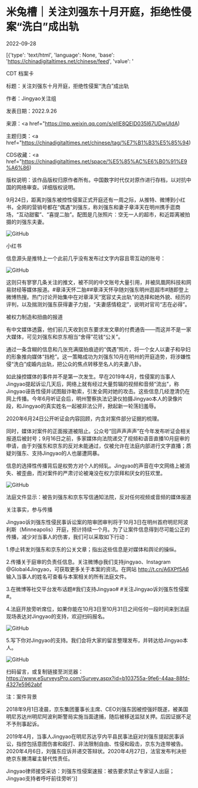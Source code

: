 # 米兔槽｜关注刘强东十月开庭，拒绝性侵案“洗白”成出轨

2022-09-28

[{'type': 'text/html', 'language': None, 'base': 'https://chinadigitaltimes.net/chinese/feed', 'value': '

CDT 档案卡

标题：关注刘强东十月开庭，拒绝性侵案“洗白”成出轨

作者：Jingyao关注组

发表日期：2022.9.26

来源：<a href="https://mp.weixin.qq.com/s/eIIE8QEID035I67UDwUIdA)

主题归类：<a href="https://chinadigitaltimes.net/chinese/tag/%E7%B1%B3%E5%85%94)

CDS收藏：<a href="https://chinadigitaltimes.net/space/%E5%85%AC%E6%B0%91%E9%A6%86)

版权说明：该作品版权归原作者所有。中国数字时代仅对原作进行存档，以对抗中国的网络审查。详细版权说明。





9月24日，距离刘强东被控性侵案正式开庭还有一周之际，从推特、微博到小红书，全网的营销号都在“偶遇”刘强东，称刘强东和妻子章泽天在明州携手逛商场，“互动甜蜜”、“喜提二胎”。配图是几张照片：空无一人的超市，和近距离被拍摄的刘强东夫妻。

![GitHub](https://chinadigitaltimes.net/chinese/files/2022/09/post-687598-63339db79fe67.)

小红书

信息源头是推特上一个此前几乎没有发布过文字内容且零互动的账号：

![GitHub](https://chinadigitaltimes.net/chinese/files/2022/09/post-687598-63339db7a9d42.)

这则只有寥寥几条关注的推文，被不同的中文账号大量引用，并被凤凰网科技和网易财经等媒体报道。#章泽天怀二胎##章泽天怀孕随刘强东明州逛超市#随即登上微博热搜。热门讨论开始集中在对章泽天“宽容丈夫出轨”的选择和她外貌、经历的评判，以及揣测刘强东获得妻子力挺，“夫妻感情稳定”，说明对官司“志在必得”。

被权力制造和扭曲的报道

有中文媒体透露，他们前几天收到京东要求发文章的付费通告——而这并不是一家大媒体，可见刘强东和京东相当“舍得”花钱“公关”。

通过一条含糊的信息和几张充满摆拍痕迹的“偶遇”照片，将一个女人以妻子和孕妇的形象推向媒体“挡枪”。这一策略成功为刘强东10月在明州的开庭造势，将涉嫌性侵“洗白”成婚内出轨，把公众的焦点转移至名人的夫妻八卦。

如此操控媒体的事件并不是第一次发生。早在2019年4月，性侵案的当事人Jingyao提起诉讼几天后，网络上就有经过大量剪辑的视频和音频“流出”，称Jingyao诬告性侵并试图敲诈勒索，引发全网对她的攻击。这些信息几经澄清仍在网上传播。今年6月听证会后，明州警察执法记录仪拍摄Jingyao本人的录像片段，和Jingyao的真实姓名一起被非法公开，掀起新一轮荡妇羞辱。

2020年6月24日公开听证会内容回顾，内含对案件部分证据的梳理。

同时，媒体对案件的正面报道被阻止。公众号“回声声声声”在今年发布听证会相关报道后被封号；9月16日之前，多家媒体向法院递交了视频和语音直播10月庭审的申请，由于刘强东和京东的反对未能通过，仅被允许在法庭内部进行文字直播；质疑刘强东、支持Jingyao的人也屡遭网暴。

信息的选择性传播背后是权势方对个人的倾轧。Jingyao的声音在中文网络上被消失、被歪曲，而对案件的严肃讨论被淹没在权力崇拜和厌女的狂欢里。

![GitHub](https://chinadigitaltimes.net/chinese/files/2022/09/post-687598-63339db7b5ceb.)

法庭文件显示：被告刘强东和京东写信通知法院，反对任何视频或音频的媒体报道

关注事实，参与传播

Jingyao诉刘强东性侵民事诉讼案的陪审团审判将于10月3日在明州首府明尼阿波利斯（Minneapolis）开庭，预计持续一个月。为了让案件信息得到尽可能公正的传播，减少对当事人的伤害，我们可以采取如下行动：

1.停止转发刘强东和京东的公关文章；指出这些信息是对媒体和舆论的操纵。

2.传播关于庭审的负责任信息。关注微博@我们支持jingyao、Instagram @Global4Jingyao，可获取更多关于本案的资讯。在网站 http://t.cn/A6XPf5A6 输入当事人的姓名可查看与本案相关的所有法庭文件。

3.在微博等社交平台发布话题#我们支持Jingyao# #关注Jingyao诉刘强东性侵案#。

4.法庭开放旁听席位，如果你能在10月3日至10月31日之间任何一段时间来到法庭现场表达对Jingyao的支持，欢迎扫码报名。

![GitHub](https://chinadigitaltimes.net/chinese/files/2022/09/post-687598-63339db7c296e.png)

5.写下你对Jingyao的支持。我们会将大家的留言整理发布，并转达给Jingyao本人。

![GitHub](https://chinadigitaltimes.net/chinese/files/2022/09/post-687598-63339db7d725e.png)

扫码留言，或复制链接至浏览器：https://www.eSurveysPro.com/Survey.aspx?id=b103755a-9fe6-44aa-88fd-4327e5962abf

注：案件背景

2018年9月1日凌晨，京东集团董事长主席、CEO刘强东因被控强奸既遂，被美国明尼苏达州明尼阿波利斯警局实施当面逮捕，随后被移送监狱关押。后因证据不足不予刑事起诉。

2019年4月，当事人Jingyao在明尼苏达亨内平县民事法庭对刘强东提起民事诉讼，指控包括意图伤害和殴打、非法限制自由、性侵和殴击，京东为连带被告。2020年4月6日，刘强东应诉并递交答辩状。2020年4月27日，法官发布判决拒绝京东撇清雇主替代性责任。

Jingyao律师接受采访：刘强东性侵案速报：被告要求禁止专家证人出庭；Jingyao支持者呼吁前往旁听'}]